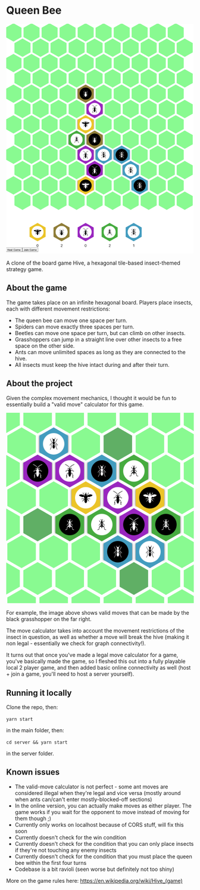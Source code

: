 # Queen Bee

![Gameplay Screenshot](assets/screenshot-v1-0-0.png)

A clone of the board game Hive, a hexagonal tile-based insect-themed strategy game.

## About the game

The game takes place on an infinite hexagonal board. Players place insects, each with different movement restrictions:

* The queen bee can move one space per turn.
* Spiders can move exactly three spaces per turn.
* Beetles can move one space per turn, but can climb on other insects.
* Grasshoppers can jump in a straight line over other insects to a free space on the other side.
* Ants can move unlimited spaces as long as they are connected to the hive.
* All insects must keep the hive intact during and after their turn.

## About the project

Given the complex movement mechanics, I thought it would be fun to essentially build a "valid move" calculator for this game.

![Movement Calculator](assets/move-calc-v1-0-0.png)

For example, the image above shows valid moves that can be made by the black grasshopper on the far right.

The move calculator takes into account the movement restrictions of the insect in question, as well as whether a move will break the hive (making it non legal - essentially we check for graph connectivity!).

It turns out that once you've made a legal move calculator for a game, you've basically made the game, so I fleshed this out into a fully playable local 2 player game, and then added basic online connectivity as well (host + join a game, you'll need to host a server yourself).

## Running it locally

Clone the repo, then:

`yarn start`

in the main folder, then:

`cd server && yarn start`

in the server folder.

## Known issues

* The valid-move calculator is not perfect - some ant moves are considered illegal when they're legal and vice versa (mostly around when ants can/can't enter mostly-blocked-off sections)
* In the online version, you can actually make moves as either player. The game works if you wait for the opponent to move instead of moving for them though ;)
* Currently only works on localhost because of CORS stuff, will fix this soon
* Currently doesn't check for the win condition
* Currently doesn't check for the condition that you can only place insects if they're not touching any enemy insects
* Currently doesn't check for the condition that you must place the queen bee within the first four turns
* Codebase is a bit ravioli (seen worse but definitely not too shiny)

More on the game rules here: https://en.wikipedia.org/wiki/Hive_(game)